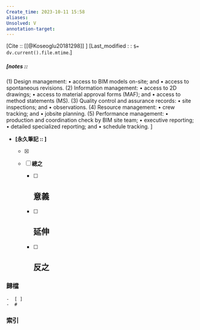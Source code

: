 ```yaml
---
Create_time: 2023-10-11 15:58
aliases: 
Unsolved: V
annotation-target:
---
```

[Cite :: [[@Koseoglu20181298]] ]
[Last_modified : : `$= dv.current().file.mtime`.]
##### [notes ::   
(1) Design management:
	• access to BIM models on-site; and 
	• access to spontaneous revisions. 
(2) Information management: • access to 2D drawings; 
	• access to material approval forms (MAF); and 
	• access to method statements (MS). 
(3) Quality control and assurance records:
	• site inspections; and 
	• observations.
(4) Resource management:
	• crew tracking; and 
	• jobsite planning. 
(5) Performance management:
	• production and coordination check by BIM site team;
	• executive reporting; 
	• detailed specialized reporting; and • schedule tracking.
]

- **[永久筆記 :: ]**
	
	- [x]
	
	- [ ] **總之**
		
		- [ ] **意義**
			-
		
		- [ ] **延伸**
			- 
		
		- [ ] **反之**
			-
		


### 歸檔 
	-  [ ]
	-  #

### 索引
	